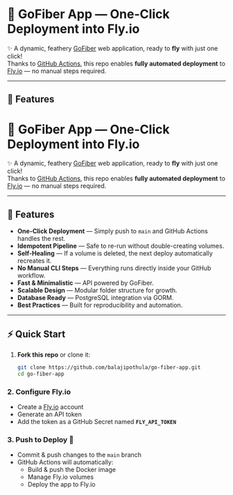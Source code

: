 # 🚀 GoFiber App — One-Click Deployment into Fly.io 

✨ A dynamic, feathery [GoFiber](https://gofiber.io/) web application, ready to **fly** with just one click!  
Thanks to [GitHub Actions](.github/workflows/cd_fly-io_app_deployment.yml), this repo enables **fully automated deployment** to [Fly.io](https://fly.io) — no manual steps required.

---

## 🌟 Features

# 🚀 GoFiber App — One-Click Deployment into Fly.io 

✨ A dynamic, feathery [GoFiber](https://gofiber.io/) web application, ready to **fly** with just one click!  
Thanks to [GitHub Actions](.github/workflows/cd_fly-io_app_deployment.yml), this repo enables **fully automated deployment** to [Fly.io](https://fly.io) — no manual steps required.

---

## 🌟 Features

- **One-Click Deployment** — Simply push to `main` and GitHub Actions handles the rest.  
- **Idempotent Pipeline** — Safe to re-run without double-creating volumes.  
- **Self-Healing** — If a volume is deleted, the next deploy automatically recreates it.  
- **No Manual CLI Steps** — Everything runs directly inside your GitHub workflow.  
- **Fast & Minimalistic** — API powered by GoFiber.  
- **Scalable Design** — Modular folder structure for growth.  
- **Database Ready** — PostgreSQL integration via GORM.  
- **Best Practices** — Built for reproducibility and automation.  

---

## ⚡️ Quick Start

1. **Fork this repo** or clone it:
   ```bash
   git clone https://github.com/balajipothula/go-fiber-app.git
   cd go-fiber-app
### 2. Configure Fly.io
- Create a [Fly.io](https://fly.io) account  
- Generate an API token  
- Add the token as a GitHub Secret named **`FLY_API_TOKEN`**

### 3. Push to Deploy 🚀
- Commit & push changes to the `main` branch  
- GitHub Actions will automatically:
  - Build & push the Docker image  
  - Manage Fly.io volumes  
  - Deploy the app to Fly.io  
